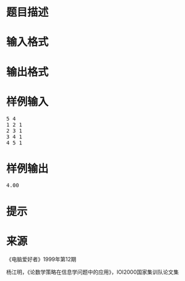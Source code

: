 

# 题目描述



# 输入格式



# 输出格式



# 样例输入


<pre>5 4
1 2 1
2 3 1
3 4 1
4 5 1
</pre>

# 样例输出


<pre>4.00</pre>

# 提示



# 来源


<p>
《电脑爱好者》1999年第12期
</p>
<p>
杨江明，《论数学策略在信息学问题中的应用》，IOI2000国家集训队论文集
</p>
